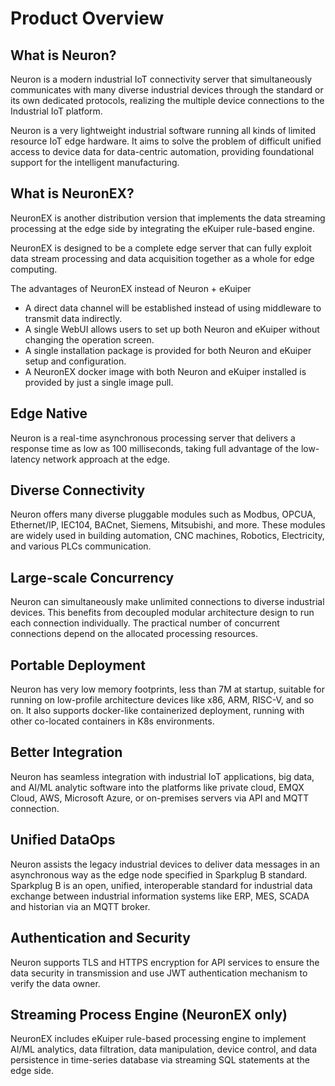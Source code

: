 # Product Overview

## What is Neuron?

Neuron is a modern industrial IoT connectivity server that simultaneously communicates with many diverse industrial devices through the standard or its own dedicated protocols, realizing the multiple device connections to the Industrial IoT platform.

Neuron is a very lightweight industrial software running all kinds of limited resource IoT edge hardware. It aims to solve the problem of difficult unified access to device data for data-centric automation, providing foundational support for the intelligent manufacturing.

## What is NeuronEX?

NeuronEX is another distribution version that implements the data streaming processing at the edge side by integrating the eKuiper rule-based engine.

NeuronEX is designed to be a complete edge server that can fully exploit data stream processing and data acquisition together as a whole for edge computing.

The advantages of NeuronEX instead of Neuron + eKuiper
* A direct data channel will be established instead of using middleware to transmit data indirectly.
* A single WebUI allows users to set up both Neuron and eKuiper without changing the operation screen.
* A single installation package is provided for both Neuron and eKuiper setup and configuration.
* A NeuronEX docker image with both Neuron and eKuiper installed is provided by just a single image pull.

## Edge Native

Neuron is a real-time asynchronous processing server that delivers a response time as low as 100 milliseconds, taking full advantage of the low-latency network approach at the edge. 

## Diverse Connectivity

Neuron offers many diverse pluggable modules such as Modbus, OPCUA, Ethernet/IP, IEC104, BACnet, Siemens, Mitsubishi, and more. These modules are widely used in building automation, CNC machines, Robotics, Electricity, and various PLCs communication.

## Large-scale Concurrency

Neuron can simultaneously make unlimited connections to diverse industrial devices. This benefits from decoupled modular architecture design to run each connection individually. The practical number of concurrent connections depend on the allocated processing resources.

## Portable Deployment

Neuron has very low memory footprints, less than 7M at startup, suitable for running on low-profile architecture devices like x86, ARM, RISC-V, and so on. It also supports docker-like containerized deployment, running with other co-located containers in K8s environments.

## Better Integration

Neuron has seamless integration with industrial IoT applications, big data, and AI/ML analytic software into the platforms like private cloud, EMQX Cloud, AWS, Microsoft Azure, or on-premises servers via API and MQTT connection.

## Unified DataOps

Neuron assists the legacy industrial devices to deliver data messages in an asynchronous way as the edge node specified in Sparkplug B standard. Sparkplug B is an open, unified, interoperable standard for industrial data exchange between industrial information systems like ERP, MES, SCADA and historian via an MQTT broker.

## Authentication and Security

Neuron supports TLS and HTTPS encryption for API services to ensure the data security in transmission and use JWT authentication mechanism to verify the data owner.

## Streaming Process Engine (NeuronEX only)

NeuronEX includes eKuiper rule-based processing engine to implement AI/ML analytics, data filtration, data manipulation, device control, and data persistence in time-series database via streaming SQL statements at the edge side.
